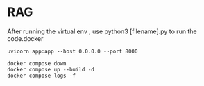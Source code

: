 # RAG 
After running the virtual env , use python3 \[filename\].py to run the code.docker 

```
uvicorn app:app --host 0.0.0.0 --port 8000
```

```
docker compose down
docker compose up --build -d
docker compose logs -f
```

